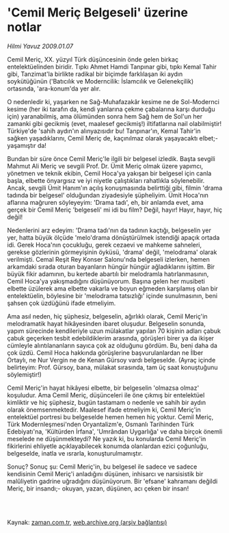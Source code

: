 # 'Cemil Meriç Belgeseli' üzerine notlar

*Hilmi Yavuz 2009.01.07*

<td class="columnist-detail">
<p>Cemil Meriç, XX. yüzyıl Türk düşüncesinin önde gelen birkaç entelektüelinden biridir. Tıpkı Ahmet Hamdi Tanpınar gibi, tıpkı Kemal Tahir gibi, Tanzimat'la birlikte radikal bir biçimde farklılaşan iki aydın soykütüğünün ('Batıcılık ve Moderncilik: İslamcılık ve Gelenekçilik) ortasında, 'ara-konum'da yer alır.</p>
<p>
<div id="haberMetinDiv">
<p> O nedenledir ki, yaşarken ne Sağ-Muhafazakâr kesime ne de Sol-Modernci kesime (her iki tarafın da, kendi yanlarına çekme çabalarına karşı durduğu için) yaranabilmiş, ama ölümünden sonra hem Sağ hem de Sol'un her zamanki gibi gecikmiş (evet, maalesef gecikmiş!) iltifatlarına nail olabilmiştir! Türkiye'de 'sahih aydın'ın alınyazısıdır bu! Tanpınar'ın, Kemal Tahir'in sağken yaşadıklarını, Cemil Meriç de, kaçınılmaz olarak yaşayacaktı elbet;-yaşamıştır da!
<p>Bundan bir süre önce Cemil Meriç'le ilgili bir belgesel izledik. Başta sevgili Mahmut Ali Meriç ve sevgili Prof. Dr. Ümit Meriç olmak üzere yapımcı, yönetmen ve teknik ekibin, Cemil Hoca'ya yakışan bir belgesel için canla başla, elbette önyargısız ve iyi niyetle çalıştıkları rahatlıkla söylenebilir. Ancak, sevgili Ümit Hanım'ın açılış konuşmasında belirttiği gibi, filmin 'drama tadında bir belgesel' olduğundan ziyadesiyle şüpheliyim. Ümit Hoca'nın aflarına mağruren söyleyeyim: 'Drama tadı', eh, bir anlamda evet, ama gerçek bir Cemil Meriç 'belgeseli' mi idi bu film? Değil, hayır! Hayır, hayır, hiç değil!
<p>Nedenlerini arz edeyim: 'Drama tadı'nın da tadının kaçtığı, belgeselin yer yer, hatta büyük ölçüde 'melo'drama dönüştürülmek istendiği apaçık ortada idi. Gerek Hoca'nın çocukluğu, gerek cezaevi ve mahkeme sahneleri, gerekse gözlerinin görmeyişinin öyküsü, 'drama' değil, 'melodrama' olarak verilmişti. Cemal Reşit Rey Konser Salonu'nda belgeseli izlerken, hemen arkamdaki sırada oturan bayanların hüngür hüngür ağladıklarını işittim. Bir büyük fikir adamının, bu kertede abartılı bir melodramla hatırlanmasının, Cemil Hoca'ya yakışmadığını düşünüyorum. Başına gelen her musibeti elbette üzülerek ama elbette vakarla ve boyun eğmeden karşılamış olan bir entelektüelin, böylesine bir 'melodrama tatsızlığı' içinde sunulmasının, beni şahsen çok üzdüğünü ifade etmeliyim.
<p>Ama asıl neden, hiç şüphesiz, belgeselin, ağırlıklı olarak, Cemil Meriç'in melodramatik hayat hikâyesinden ibaret oluşudur. Belgeselin sonunda, yapım sürecinde kendileriyle uzun mülakatlar yapılan 70 kişinin adları çabuk çabuk geçerken tesbit edebildiklerim arasında, görüşleri birer ya da ikişer cümleyle alıntılananların sayıca çok az olduğunu gördüm. Bu, beni daha da çok üzdü. Cemil Hoca hakkında görüşlerine başvurulanlardan ne İlber Ortaylı, ne Nur Vergin ne de Kenan Gürsoy vardı belgeselde. (Ayraç içinde belirteyim: Prof. Gürsoy, bana, mülakat sırasında, tam üç saat konuştuğunu söylemiştir!)
<p>Cemil Meriç'in hayat hikâyesi elbette, bir belgeselin 'olmazsa olmaz' koşuludur. Ama Cemil Meriç, düşünceleri ile öne çıkmış bir entelektüel kimliktir ve hiç şüphesiz, bugün tastamam o nedenle ve sahih bir aydın olarak önemsenmektedir. Maalesef ifade etmeliyim ki, Cemil Meriç'in entelektüel portresi bu belgeselde hemen hemen hiç yoktur. Cemil Meriç, Türk Modernleşmesi'nden Oryantalizm'e, Osmanlı Tarihinden Türk Edebiyatı'na, 'Kültürden İrfana', 'Umrândan Uygarlığa' ve daha birçok önemli meselede ne düşünmekteydi? Ne yazık ki, bu konularda Cemil Meriç'in fikirlerini ehliyetle açıklayabilecek konumda olanlardan ezici çoğunluğu, belgeselde, inatla ve ısrarla, konuşturulmamıştır.
<p>Sonuç? Sonuç şu: Cemil Meriç'in, bu belgesel ile sadece ve sadece kendisinin Cemil Meriç'i anladığını düşünen, inhisarcı ve narsisistik bir malûliyetin gadrine uğradığını düşünüyorum. Bir 'efsane' kahramanı değildi Meriç, bir insandı;- okuyan, yazan, düşünen, acı çeken bir insan!</p></p></p></p></p></p></div>
</p>


<p><br>
		 </br></p></td>

Kaynak: [zaman.com.tr](http://zaman.com.tr/yazar.do?yazino=800354), [web.archive.org (arşiv bağlantısı)](http://web.archive.org/web/20111015031548/http://www.zaman.com.tr:80/yazar.do?yazino=800354)
